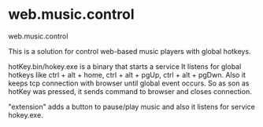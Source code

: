 web.music.control
=================

web.music.control

This is a solution for control web-based music players with global hotkeys.

hotKey.bin/hokey.exe is a binary that starts a service 
It listens for global hotkeys like ctrl + alt + home, ctrl + alt + pgUp, ctrl + alt + pgDwn.
Also it keeps tcp connection with browser until global event occurs. 
So as son as hotKey was pressed, it sends command to browser and closes connection.

"extension" adds a button to pause/play music and also it listens for service hokey.exe.

